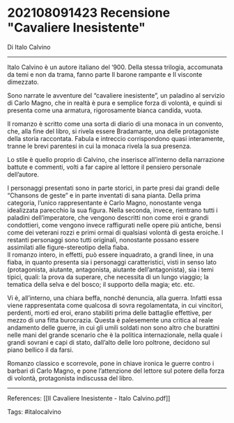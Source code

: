 # 202108091423 Recensione "Cavaliere Inesistente"

Di Italo Calvino

---

Italo Calvino è un autore italiano del ‘900. Della stessa trilogia, accomunata da temi e non da trama, fanno parte Il barone rampante e Il visconte dimezzato.

Sono narrate le avventure del “cavaliere inesistente”, un paladino al servizio di Carlo Magno, che in realtà è pura e semplice forza di volontà, e quindi si presenta come una armatura, rigorosamente bianca candida, vuota.

Il romanzo è scritto come una sorta di diario di una monaca in un convento, che, alla fine del libro, si rivela essere Bradamante, una delle protagoniste della storia raccontata. Fabula e intreccio corrispondono quasi interamente, tranne le brevi parentesi in cui la monaca rivela la sua presenza.

Lo stile è quello proprio di Calvino, che inserisce all’interno della narrazione battute e commenti, volti a far capire al lettore il pensiero personale dell’autore.

I personaggi presentati sono in parte storici, in parte presi dai grandi delle “Chansons de geste” e in parte inventati di sana pianta. Della prima categoria, l’unico rappresentante è Carlo Magno, nonostante venga idealizzata parecchio la sua figura. Nella seconda, invece, rientrano tutti i paladini dell’imperatore, che vengono descritti non come eroi e grandi condottieri, come vengono invece raffigurati nelle opere più antiche, bensì come dei veterani rozzi e primi ormai di qualsiasi volontà di gesta eroiche. I restanti personaggi sono tutti originali, nonostante possano essere assimilati alle figure-stereotipo della fiaba.  
Il romanzo intero, in effetti, può essere inquadrato, a grandi linee, in una fiaba, in quanto presenta sia i personaggi caratteristici, visti in senso lato (protagonista, aiutante, antagonista, aiutante dell’antagonista), sia i temi tipici, quali: la prova da superare, che necessita di un lungo viaggio; la tematica della selva e del bosco; il supporto della magia; etc. etc.

Vi è, all’interno, una chiara beffa, nonché denuncia, alla guerra. Infatti essa viene rappresentata come qualcosa di sovra regolamentata, in cui vincitori, perdenti, morti ed eroi, erano stabiliti prima delle battaglie effettive, per mezzo di una fitta burocrazia. Questa è palesemente una critica al reale andamento delle guerre, in cui gli umili soldati non sono altro che burattini nelle mani del grande scenario che è la politica internazionale, nella quale i grandi sovrani e capi di stato, dall’alto delle loro poltrone, decidono sul piano bellico il da farsi.

Romanzo classico e scorrevole, pone in chiave ironica le guerre contro i barbari di Carlo Magno, e pone l’attenzione del lettore sul potere della forza di volontà, protagonista indiscussa del libro.

---

References:
	[[Il Cavaliere Inesistente - Italo Calvino.pdf]]
	
Tags:
	#italocalvino